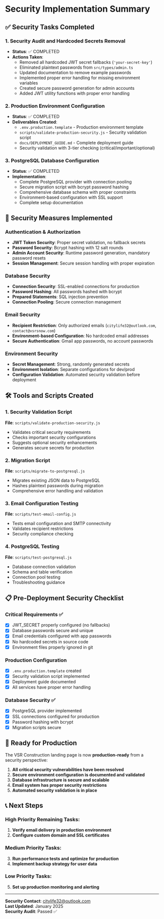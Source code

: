 # Security Implementation Summary

## ✅ Security Tasks Completed

### 1. Security Audit and Hardcoded Secrets Removal
- **Status**: ✅ COMPLETED
- **Actions Taken**:
  - Removed all hardcoded JWT secret fallbacks (`'your-secret-key'`)
  - Eliminated plaintext passwords from `src/types/admin.ts`
  - Updated documentation to remove example passwords
  - Implemented proper error handling for missing environment variables
  - Created secure password generation for admin accounts
  - Added JWT utility functions with proper error handling

### 2. Production Environment Configuration
- **Status**: ✅ COMPLETED
- **Deliverables Created**:
  - `.env.production.template` - Production environment template
  - `scripts/validate-production-security.js` - Security validation script
  - `docs/DEPLOYMENT_GUIDE.md` - Complete deployment guide
  - Security validation with 3-tier checking (critical/important/optional)

### 3. PostgreSQL Database Configuration
- **Status**: ✅ COMPLETED
- **Implementation**:
  - Complete PostgreSQL provider with connection pooling
  - Secure migration script with bcrypt password hashing
  - Comprehensive database schema with proper constraints
  - Environment-based configuration with SSL support
  - Complete setup documentation

## 🔐 Security Measures Implemented

### Authentication & Authorization
- **JWT Token Security**: Proper secret validation, no fallback secrets
- **Password Security**: Bcrypt hashing with 12 salt rounds
- **Admin Account Security**: Runtime password generation, mandatory password resets
- **Session Management**: Secure session handling with proper expiration

### Database Security
- **Connection Security**: SSL-enabled connections for production
- **Password Hashing**: All passwords hashed with bcrypt
- **Prepared Statements**: SQL injection prevention
- **Connection Pooling**: Secure connection management

### Email Security
- **Recipient Restriction**: Only authorized emails (`citylife32@outlook.com`, `contact@vsrsnow.com`)
- **Environment-based Configuration**: No hardcoded email addresses
- **Secure Authentication**: Gmail app passwords, no account passwords

### Environment Security
- **Secret Management**: Strong, randomly generated secrets
- **Environment Isolation**: Separate configurations for dev/prod
- **Configuration Validation**: Automated security validation before deployment

## 🛠️ Tools and Scripts Created

### 1. Security Validation Script
**File**: `scripts/validate-production-security.js`
- Validates critical security requirements
- Checks important security configurations
- Suggests optional security enhancements
- Generates secure secrets for production

### 2. Migration Script
**File**: `scripts/migrate-to-postgresql.js`  
- Migrates existing JSON data to PostgreSQL
- Hashes plaintext passwords during migration
- Comprehensive error handling and validation

### 3. Email Configuration Testing
**File**: `scripts/test-email-config.js`
- Tests email configuration and SMTP connectivity
- Validates recipient restrictions
- Security compliance checking

### 4. PostgreSQL Testing
**File**: `scripts/test-postgresql.js`
- Database connection validation
- Schema and table verification
- Connection pool testing
- Troubleshooting guidance

## 📋 Pre-Deployment Security Checklist

### Critical Requirements ✅
- [x] JWT_SECRET properly configured (no fallbacks)
- [x] Database passwords secure and unique
- [x] Email credentials configured with app passwords
- [x] No hardcoded secrets in source code
- [x] Environment files properly ignored in git

### Production Configuration
- [x] `.env.production.template` created
- [x] Security validation script implemented
- [x] Deployment guide documented
- [x] All services have proper error handling

### Database Security ✅
- [x] PostgreSQL provider implemented
- [x] SSL connections configured for production
- [x] Password hashing with bcrypt
- [x] Migration scripts secure

## 🚀 Ready for Production

The VSR Construction landing page is now **production-ready** from a security perspective:

1. **All critical security vulnerabilities have been resolved**
2. **Secure environment configuration is documented and validated**
3. **Database infrastructure is secure and scalable**
4. **Email system has proper security restrictions**
5. **Automated security validation is in place**

## 📞 Next Steps

### High Priority Remaining Tasks:
1. **Verify email delivery in production environment**
2. **Configure custom domain and SSL certificates**

### Medium Priority Tasks:
3. **Run performance tests and optimize for production**
4. **Implement backup strategy for user data**

### Low Priority Tasks:
5. **Set up production monitoring and alerting**

---

**Security Contact**: citylife32@outlook.com  
**Last Updated**: January 2025  
**Security Audit**: Passed ✅